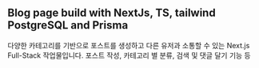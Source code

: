 ## Blog page build with NextJs, TS, tailwind PostgreSQL and Prisma

다양한 카테고리를 기반으로 포스트를 생성하고
다른 유저과 소통할 수 있는 Next.js Full-Stack 작업물입니다.
포스트 작성, 카테고리 별 분류, 검색 및 댓글 달기 기능 등
